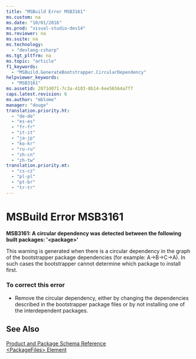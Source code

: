 ```yaml
---
title: "MSBuild Error MSB3161"
ms.custom: na
ms.date: "10/01/2016"
ms.prod: "visual-studio-dev14"
ms.reviewer: na
ms.suite: na
ms.technology: 
  - "devlang-csharp"
ms.tgt_pltfrm: na
ms.topic: "article"
f1_keywords: 
  - "MSBuild.GenerateBootstrapper.CircularDependency"
helpviewer_keywords: 
  - "MSB3161"
ms.assetid: 2871d071-7c3a-4103-8b14-6ee56564a7f7
caps.latest.revision: 6
ms.author: "mblome"
manager: "douge"
translation.priority.ht: 
  - "de-de"
  - "es-es"
  - "fr-fr"
  - "it-it"
  - "ja-jp"
  - "ko-kr"
  - "ru-ru"
  - "zh-cn"
  - "zh-tw"
translation.priority.mt: 
  - "cs-cz"
  - "pl-pl"
  - "pt-br"
  - "tr-tr"
---
```

# MSBuild Error MSB3161
**MSB3161: A circular dependency was detected between the following built packages: '\<package>'**  
  
 This warning is generated when there is a circular dependency in the graph of the bootstrapper package dependencies (for example: A→B→C→A). In such cases the bootstrapper cannot determine which package to install first.  
  
### To correct this error  
  
-   Remove the circular dependency, either by changing the dependencies described in the bootstrapper package files or by not installing one of the interdependent packages.  
  
## See Also  
 [Product and Package Schema Reference](../deployment/product-and-package-schema-reference.md)   
 [\<PackageFiles> Element](../deployment/-packagefiles--element--bootstrapper-.md)